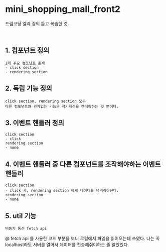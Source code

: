 # mini_shopping_mall_front2

드림코딩 엘리 강의 듣고 복습한 것.

<br>

## 1. 컴포넌트 정의

    2개 주요 컴포넌트 존재
    - click section
    - rendering section

## 2. 독립 기능 정의

    click section, rendering section 모두
    다른 컴포넌트와 관계없는 기능은 자기자신을 랜더링하는 것 뿐이다.

## 3. 이벤트 핸들러 정의

    click section
    - click
    rendering section
    - none

## 4. 이벤트 핸들러 중 다른 컴포넌트를 조작해야하는 이벤트 핸들러

    click section
    - click 시, rendering section 에게 데이터를 넘겨줘야한다.
    rendering section
    - none

## 5. util 기능

    비동기 통신 fetch api

@ fetch api 를 사용한 코드 부분을 보니 로컬에서 파일을 읽어오는데 쓰였다. 나는 꼭 localhost라도 서버를 열어서 데이터를 전송해줘야하는 줄 알았었다.
